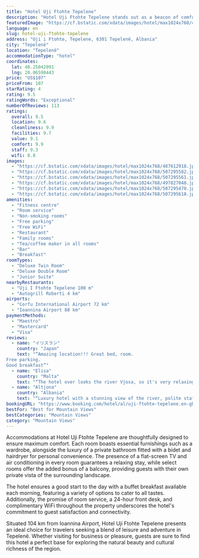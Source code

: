 ```yaml
---
title: "Hotel Uji Ftohte Tepelene"
description: "Hotel Uji Ftohte Tepelene stands out as a beacon of comfort and convenience in the heart of Tepelenë, offering guests a blend of modern amenities and serene mountain views."
featuredImage: "https://cf.bstatic.com/xdata/images/hotel/max1024x768/487612918.jpg?k=04865ba2a7569ba1bd181c1b933112581c169eabc7ee463a38763e48533e5d84&o=&hp=1"
language: en
slug: hotel-uji-ftohte-tepelene
address: "Uji i Ftohte, Tepelene, 6301 Tepelenë, Albania"
city: "Tepelenë"
location: "Tepelenë"
accommodationType: "hotel"
coordinates:
  lat: 40.25042091
  lng: 20.06590443
price: "US$107"
priceFrom: 107
starRating: 4
rating: 9.5
ratingWords: "Exceptional"
numberOfReviews: 113
ratings:
  overall: 9.5
  location: 9.6
  cleanliness: 9.9
  facilities: 9.7
  value: 9.1
  comfort: 9.9
  staff: 9.3
  wifi: 8.8
images:
  - "https://cf.bstatic.com/xdata/images/hotel/max1024x768/487612918.jpg?k=04865ba2a7569ba1bd181c1b933112581c169eabc7ee463a38763e48533e5d84&o=&hp=1"
  - "https://cf.bstatic.com/xdata/images/hotel/max1024x768/507295582.jpg?k=1546927de54ed1f109a8262015b3b2217eb31f90dd00d719049defe60d9f637e&o=&hp=1"
  - "https://cf.bstatic.com/xdata/images/hotel/max1024x768/507295561.jpg?k=297b9ebe305352755cce8c10c108e5d422fb17aa822f6002aad278d57d6c5d84&o=&hp=1"
  - "https://cf.bstatic.com/xdata/images/hotel/max1024x768/497827048.jpg?k=72a2601c86fa211dbdd728df435eb71f1c1a0791c56ada8c5109244d1cc2a9af&o=&hp=1"
  - "https://cf.bstatic.com/xdata/images/hotel/max1024x768/507295470.jpg?k=a38c44becf9cb0327240af7d7a9bdb8d410d4b30f8ea260ea1c98c04d30c98f6&o=&hp=1"
  - "https://cf.bstatic.com/xdata/images/hotel/max1024x768/507295618.jpg?k=137276657b7b8173d6963b855c843186e8279d10994f89159901f1024e83dae9&o=&hp=1"
amenities:
  - "Fitness centre"
  - "Room service"
  - "Non-smoking rooms"
  - "Free parking"
  - "Free WiFi"
  - "Restaurant"
  - "Family rooms"
  - "Tea/coffee maker in all rooms"
  - "Bar"
  - "Breakfast"
roomTypes:
  - "Deluxe Twin Room"
  - "Deluxe Double Room"
  - "Junior Suite"
nearbyRestaurants:
  - "Uji I Ftohte Tepelene 100 m"
  - "Autogrill Roberti 4 km"
airports:
  - "Corfu International Airport 72 km"
  - "Ioannina Airport 88 km"
paymentMethods:
  - "Maestro"
  - "Mastercard"
  - "Visa"
reviews:
  - name: "イリスラン"
    country: "Japan"
    text: "“Amazing location!!! Great bed, room.
Free parking.
Good breakfast”"
  - name: "Elisa"
    country: "Malta"
    text: "“The hotel over looks the river Vjosa, so it's very relaxing and beautiful...the hotel is excellent and up to standard.”"
  - name: "Altjona"
    country: "Albania"
    text: "“Luxury hotel with a stunning view of the river, polite staff, clean and comfortable room, and a wonderful food☺️”"
bookingURL: "https://www.booking.com/hotel/al/uji-ftohte-tepelene.en-gb.html?aid=8035640"
bestFor: "Best for Mountain Views"
bestCategories: "Mountain Views"
category: "Mountain Views"
---
```


Accommodations at Hotel Uji Ftohte Tepelene are thoughtfully designed to ensure maximum comfort. Each room boasts essential furnishings such as a wardrobe, alongside the luxury of a private bathroom fitted with a bidet and hairdryer for personal convenience. The presence of a flat-screen TV and air conditioning in every room guarantees a relaxing stay, while select rooms offer the added bonus of a balcony, providing guests with their own private vista of the surrounding landscape.

The hotel ensures a good start to the day with a buffet breakfast available each morning, featuring a variety of options to cater to all tastes. Additionally, the promise of room service, a 24-hour front desk, and complimentary WiFi throughout the property underscores the hotel's commitment to guest satisfaction and connectivity.

Situated 104 km from Ioannina Airport, Hotel Uji Ftohte Tepelene presents an ideal choice for travelers seeking a blend of leisure and adventure in Tepelenë. Whether visiting for business or pleasure, guests are sure to find this hotel a perfect base for exploring the natural beauty and cultural richness of the region.